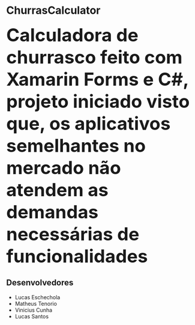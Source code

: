 # ChurrasCalculator

<strong><font size="20">Calculadora de churrasco feito com Xamarin Forms e C#, projeto iniciado visto que, os aplicativos semelhantes no mercado não atendem as demandas necessárias de funcionalidades</font></strong>

<h2>Desenvolvedores</h2>

<ul>
  <li>Lucas Eschechola</li>
  <li>Matheus Tenorio</li>
  <li>Vinicius Cunha</li>
  <li>Lucas Santos</li>
</ul>

